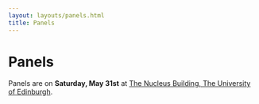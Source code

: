 ```yaml
---
layout: layouts/panels.html
title: Panels
---
```


# Panels

Panels are on **Saturday, May 31st** at [The Nucleus Building, The University of Edinburgh][nucleus-building].

[nucleus-building]: https://science-engineering.ed.ac.uk/nucleus-building
